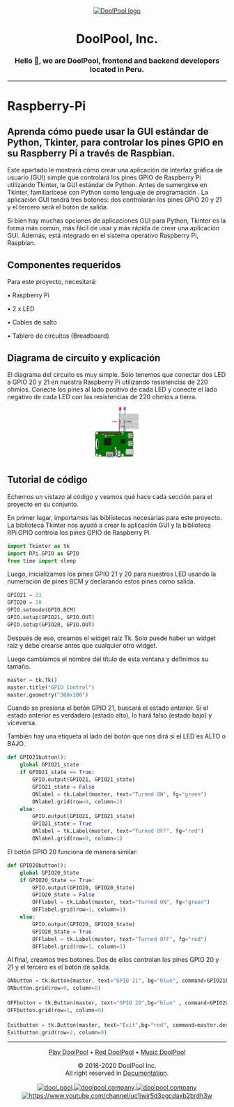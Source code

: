 <p align="center">
  <a href="https://doolpool.com" target="_blank" rel="noopener noreferrer">
    <img width="100" src="https://doolpool.github.io/DoolPool/imggg.png" alt="DoolPool logo">
  </a>
</p>
<h1 align="center">DoolPool, Inc.</h1>
<h3 align="center">Hello 👋, we are DoolPool, frontend and backend developers located in Peru.</h3>
<hr>

# Raspberry-Pi

## Aprenda cómo puede usar la GUI estándar de Python, Tkinter, para controlar los pines GPIO en su Raspberry Pi a través de Raspbian.

Este apartado le mostrará cómo crear una aplicación de interfaz gráfica de usuario (GUI) simple que controlará los pines GPIO de Raspberry Pi utilizando Tkinter, la GUI estándar de Python. Antes de sumergirse en Tkinter, familiarícese con Python como lenguaje de programación . La aplicación GUI tendrá tres botones: dos controlarán los pines GPIO 20 y 21 y el tercero será el botón de salida.

Si bien hay muchas opciones de aplicaciones GUI para Python, Tkinter es la forma más común, más fácil de usar y más rápida de crear una aplicación GUI. Además, está integrado en el sistema operativo Raspberry Pi, Raspbian.

## Componentes requeridos
Para este proyecto, necesitará:

• Raspberry Pi

• 2 x LED

• Cables de salto

• Tablero de circuitos (Breadboard)

## Diagrama de circuito y explicación
El diagrama del circuito es muy simple. Solo tenemos que conectar dos LED a GPIO 20 y 21 en nuestra Raspberry Pi utilizando resistencias de 220 ohmios. Conecte los pines al lado positivo de cada LED y conecte el lado negativo de cada LED con las resistencias de 220 ohmios a tierra.

<p align="center">
    <img width="100" src="https://raw.githubusercontent.com/DoolPool/Raspberry-Pi/main/Python%2C%20Tkinter%2C%20controlar%20los%20pines%20GPIO/circuito.png" alt="Circuito">
</p>

## Tutorial de código
Echemos un vistazo al código y veamos qué hace cada sección para el proyecto en su conjunto.

En primer lugar, importamos las bibliotecas necesarias para este proyecto. La biblioteca Tkinter nos ayudó a crear la aplicación GUI y la biblioteca RPi.GPIO controla los pines GPIO de Raspberry Pi.

```python
import Tkinter as tk 
import RPi.GPIO as GPIO
from time import sleep
```
Luego, inicializamos los pines GPIO 21 y 20 para nuestros LED usando la numeración de pines BCM y declarando estos pines como salida.

```python        
GPIO21 = 21
GPIO20 = 20
GPIO.setmode(GPIO.BCM)
GPIO.setup(GPIO21, GPIO.OUT)
GPIO.setup(GPIO20, GPIO.OUT)
```
    
Después de eso, creamos el widget raíz Tk. Solo puede haber un widget raíz y debe crearse antes que cualquier otro widget.

Luego cambiamos el nombre del título de esta ventana y definimos su tamaño.

```python       
master = tk.Tk()
master.title("GPIO Control")
master.geometry("300x100")
```
    
Cuando se presiona el botón GPIO 21, buscará el estado anterior. Si el estado anterior es verdadero (estado alto), lo hará falso (estado bajo) y viceversa.

También hay una etiqueta al lado del botón que nos dirá si el LED es ALTO o BAJO.

```python        
def GPIO21button():
	global GPIO21_state
	if GPIO21_state == True:
		GPIO.output(GPIO21, GPIO21_state)
		GPIO21_state = False
		ONlabel = tk.Label(master, text="Turned ON", fg="green")
		ONlabel.grid(row=0, column=1)
	else:
		GPIO.output(GPIO21, GPIO21_state)
		GPIO21_state = True
		ONlabel = tk.Label(master, text="Turned OFF", fg="red")
		ONlabel.grid(row=0, column=1)
```
    
El botón GPIO 20 funciona de manera similar:

```python       
def GPIO20button():
	global GPIO20_State
	if GPIO20_State == True:
		GPIO.output(GPIO20, GPIO20_State)
		GPIO20_State = False
		OFFlabel = tk.Label(master, text="Turned ON", fg="green")
		OFFlabel.grid(row=1, column=1)
	else:
		GPIO.output(GPIO20, GPIO20_State)
		GPIO20_State = True
		OFFlabel = tk.Label(master, text="Turned OFF", fg="red")
		OFFlabel.grid(row=1, column=1)
```
    
Al final, creamos tres botones. Dos de ellos controlan los pines GPIO 20 y 21 y el tercero es el botón de salida.

```python        
ONbutton = tk.Button(master, text="GPIO 21", bg="blue", command=GPIO21button)
ONbutton.grid(row=0, column=0)

OFFbutton = tk.Button(master, text="GPIO 20",bg="blue" , command=GPIO20button)
OFFbutton.grid(row=1, column=0)

Exitbutton = tk.Button(master, text="Exit",bg="red", command=master.destroy)
Exitbutton.grid(row=2, column=0)
```
<hr> 
<p align="center">
   <a alt="play doolpool" href="https://doolpool.com/play">Play DoolPool</a>
 • <a alt="red doolpool" href="https://doolpool.com/red/">Red DoolPool</a>
 • <a alt="music doolpool" href="https://doolpool.com/music">Music DoolPool</a>
</p> 
<p align="center"> © 2018-2020 DoolPool Inc. <br>All right reserved in <a href="https://doolpool.com/docs/">Documentation</a>.</p>
           
<p align="center">
  <a href="https://twitter.com/dool_pool" target="blank">
    <img align="center" src="https://cdn.jsdelivr.net/npm/simple-icons@3.0.1/icons/twitter.svg" alt="dool_pool" height="15" width="15" />
  </a>
  <a href="https://fb.com/doolpool.company" target="blank">
    <img align="center" src="https://cdn.jsdelivr.net/npm/simple-icons@3.0.1/icons/facebook.svg" alt="doolpool.company" height="15" width="15" />
  </a>
  <a href="https://instagram.com/doolpool.company" target="blank">
    <img align="center" src="https://cdn.jsdelivr.net/npm/simple-icons@3.0.1/icons/instagram.svg" alt="doolpool.company" height="15" width="15" />
  </a>
  <a href="https://www.youtube.com/channel/uc1jwir5d3pgcdaxb2brdh3w" target="blank"> 
    <img align="center" src="https://cdn.jsdelivr.net/npm/simple-icons@3.0.1/icons/youtube.svg" alt="https://www.youtube.com/channel/uc1jwir5d3pgcdaxb2brdh3w" height="15" width="15" />
  </a>
</p>

<!--
**DoolPool, Inc**
-->
